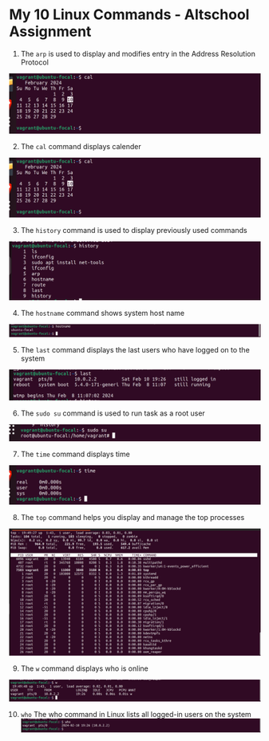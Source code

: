 # My 10 Linux Commands - Altschool Assignment

1. The `arp` is used to display and modifies entry in the Address Resolution Protocol

![arp](/Exercise2/cal.png)

2. The `cal` command displays calender

![cal](/Exercise2/cal.png)


3. The `history` command is used to display previously used commands

![history](/Exercise2/history.png)


4. The `hostname` command shows system host name

![cat](/Exercise2/hostname.png)

5. The `last` command displays the last users who have logged on to the system

![last](/Exercise2/last.png)


6. The `sudo su` command is used to run task as a root user

![sudo su](/Exercise2/sudo_su.png)

7. The `time` command displays time

![time](/Exercise2/time.png)

8. The `top` command helps you display and manage the top processes

![top](/Exercise2/top.png)

9. The `w` command displays who is online

![w](/Exercise2/w.png)

10. `who` The who command in Linux lists all logged-in users on the system
![who](/Exercise2/who.png)

